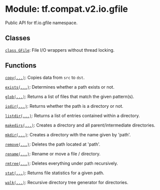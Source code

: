 <div itemscope itemtype="http://developers.google.com/ReferenceObject">
<meta itemprop="name" content="tf.compat.v2.io.gfile" />
<meta itemprop="path" content="Stable" />
</div>

# Module: tf.compat.v2.io.gfile

Public API for tf.io.gfile namespace.

<!-- Placeholder for "Used in" -->


## Classes

[`class GFile`](../../../../tf/io/gfile/GFile.md): File I/O wrappers without thread locking.

## Functions

[`copy(...)`](../../../../tf/io/gfile/copy.md): Copies data from `src` to `dst`.

[`exists(...)`](../../../../tf/io/gfile/exists.md): Determines whether a path exists or not.

[`glob(...)`](../../../../tf/io/gfile/glob.md): Returns a list of files that match the given pattern(s).

[`isdir(...)`](../../../../tf/io/gfile/isdir.md): Returns whether the path is a directory or not.

[`listdir(...)`](../../../../tf/io/gfile/listdir.md): Returns a list of entries contained within a directory.

[`makedirs(...)`](../../../../tf/io/gfile/makedirs.md): Creates a directory and all parent/intermediate directories.

[`mkdir(...)`](../../../../tf/io/gfile/mkdir.md): Creates a directory with the name given by 'path'.

[`remove(...)`](../../../../tf/io/gfile/remove.md): Deletes the path located at 'path'.

[`rename(...)`](../../../../tf/io/gfile/rename.md): Rename or move a file / directory.

[`rmtree(...)`](../../../../tf/io/gfile/rmtree.md): Deletes everything under path recursively.

[`stat(...)`](../../../../tf/io/gfile/stat.md): Returns file statistics for a given path.

[`walk(...)`](../../../../tf/io/gfile/walk.md): Recursive directory tree generator for directories.

